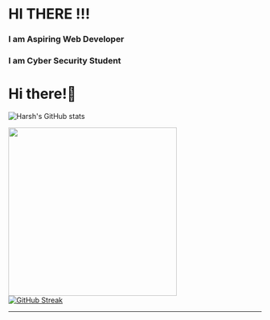 

<!--
**harshniture/harshniture** is a ✨ _special_ ✨ repository because its `README.md` (this file) appears on your GitHub profile.

Here are some ideas to get you started:

- 🔭 I’m currently working on Web Development
- 🌱 I’m currently learning Computer Science Languages
- 👯 I’m looking to collaborate on ...
- 🤔 I’m looking for help with ...
- 💬 Ask me about ...
- 📫 How to reach me: ...
- 😄 Pronouns: ...
- ⚡ Fun fact: ...
-->
<h1>HI THERE !!!</h1>
<h3>I am Aspiring Web Developer</h3>
<h3>I am Cyber Security Student</h3>

# Hi there!:wave:
![Harsh's GitHub stats](https://github-readme-stats.vercel.app/api?username=harshniture&show_icons=true&theme=radical&count_private=true&hide_border=true&title_color=FC6401&icon_color=#00FF00&bg_color=)

<img align="centre" src="https://github-readme-stats.vercel.app/api/top-langs/?username=harshniture&theme=radical&hide_border=true&title_color=FC6401&icon_color=#00FF00&bg_color=" width="335px" data-canonical-><br>
[![GitHub Streak](http://github-readme-streak-stats.herokuapp.com?user=harshniture&hide_border=true&background=0D111700&border=943BDD00&fire=CB0044&sideNums=FC6401&currStreakLabel=ff96e6e&currStreakNum=E7E7E7FF&sideLabels=EFEFE6&dates=4F5D78&stroke=7F1DA2)](https://git.io/streak-stats)
<hr>
